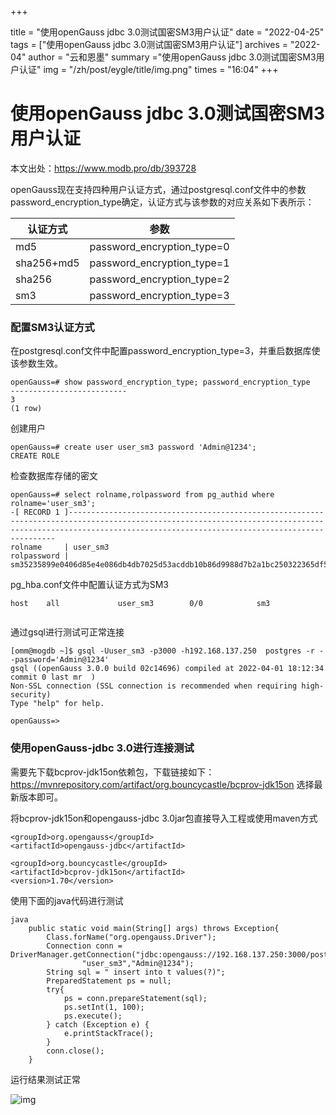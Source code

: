 +++

title = "使用openGauss jdbc 3.0测试国密SM3用户认证" 
date = "2022-04-25" 
tags = ["使用openGauss jdbc 3.0测试国密SM3用户认证"] 
archives = "2022-04" 
author = "云和恩墨" 
summary ="使用openGauss jdbc 3.0测试国密SM3用户认证"
img = "/zh/post/eygle/title/img.png" 
times = "16:04"
+++

# 使用openGauss jdbc 3.0测试国密SM3用户认证

本文出处：https://www.modb.pro/db/393728

openGauss现在支持四种用户认证方式，通过postgresql.conf文件中的参数password_encryption_type确定，认证方式与该参数的对应关系如下表所示：

| 认证方式   | 参数                       |
| ---------- | -------------------------- |
| md5        | password_encryption_type=0 |
| sha256+md5 | password_encryption_type=1 |
| sha256     | password_encryption_type=2 |
| sm3        | password_encryption_type=3 |

### 配置SM3认证方式

在postgresql.conf文件中配置password_encryption_type=3，并重启数据库使该参数生效。

```
openGauss=# show password_encryption_type; password_encryption_type  
-------------------------- 
3 
(1 row) 
```

创建用户

```
openGauss=# create user user_sm3 password 'Admin@1234'; 
CREATE ROLE 
```

检查数据库存储的密文

```
openGauss=# select rolname,rolpassword from pg_authid where rolname='user_sm3';
-[ RECORD 1 ]---------------------------------------------------------------------------------------------------------------------------------------------------------------------------------------------------------------
rolname     | user_sm3
rolpassword | sm35235899e0406d85e4e086db4db7025d53acddb10b86d9988d7b2a1bc250322365df5fcbffc508287f1ef3205a81f8d63f43b87b16235ce7c582a0b6fa226154d7d038a0a9c2bd85aed2a9273cdd55864a481e967b62c63579441c1b03f6c550becdfecefade

```

pg_hba.conf文件中配置认证方式为SM3

```
host    all             user_sm3        0/0            sm3


```

通过gsql进行测试可正常连接

```
[omm@mogdb ~]$ gsql -Uuser_sm3 -p3000 -h192.168.137.250  postgres -r --password='Admin@1234'
gsql ((openGauss 3.0.0 build 02c14696) compiled at 2022-04-01 18:12:34 commit 0 last mr  )
Non-SSL connection (SSL connection is recommended when requiring high-security)
Type "help" for help.

openGauss=> 

```

### 使用openGauss-jdbc 3.0进行连接测试

需要先下载bcprov-jdk15on依赖包，下载链接如下：
https://mvnrepository.com/artifact/org.bouncycastle/bcprov-jdk15on
选择最新版本即可。

将bcprov-jdk15on和opengauss-jdbc 3.0jar包直接导入工程或使用maven方式

```
<groupId>org.opengauss</groupId>
<artifactId>opengauss-jdbc</artifactId>

<groupId>org.bouncycastle</groupId>
<artifactId>bcprov-jdk15on</artifactId>
<version>1.70</version>

```

使用下面的java代码进行测试

```
java
	public static void main(String[] args) throws Exception{
	    Class.forName("org.opengauss.Driver");
	    Connection conn = DriverManager.getConnection("jdbc:opengauss://192.168.137.250:3000/postgres",
	    		"user_sm3","Admin@1234");
	    String sql = " insert into t values(?)";
        PreparedStatement ps = null;
        try{
        	ps = conn.prepareStatement(sql);
        	ps.setInt(1, 100);
        	ps.execute();
        } catch (Exception e) {
            e.printStackTrace();
        }
        conn.close();
	}

```

运行结果测试正常

![img](../images/20220413-bf279e19-eb33-475f-8319-9bd07aaefaf5.png)
